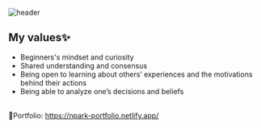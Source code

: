 ![header](https://capsule-render.vercel.app/api?type=waving&color=0:DDD6F3,100:FAACA8&height=150&section=header&text=Nari%20Park&fontSize=50&fontColor=F5F5F5)

## My values✨
- Beginners's mindset and curiosity <br />
- Shared understanding and consensus <br />
- Being open to learning about others’ experiences and the motivations behind their actions<br />
- Being able to analyze one’s decisions and beliefs<br />
<br />
🌱Portfolio: <a href='https://npark-portfolio.netlify.app/'>https://npark-portfolio.netlify.app/</a>
<br />

<!-- [![Top Langs](https://github-readme-stats.vercel.app/api/top-langs/?username=sseul1111&theme=codeSTACKr&layout=compact&row=4&column=2)](https://github.com/sseul1111/github-readme-stats) -->

<!-- ![Nari's GitHub stats](https://github-readme-stats.vercel.app/api?username=sseul1111&theme=omni&show_icons=true) -->

